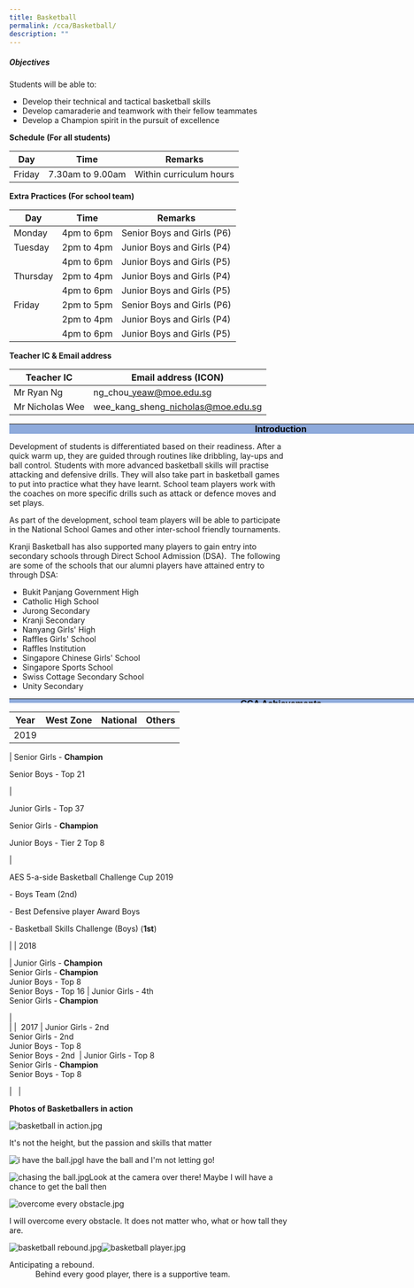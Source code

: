 ```yaml
---
title: Basketball
permalink: /cca/Basketball/
description: ""
---
```

##### **Objectives**

  
Students will be able to:  
  

*   Develop their technical and tactical basketball skills
*   Develop camaraderie and teamwork with their fellow teammates
*   Develop a Champion spirit in the pursuit of excellence

  

**Schedule (For all students)**

  

| Day | Time | Remarks |
| --- | --- | --- |
| Friday | 7.30am to 9.00am | Within curriculum hours |

  

  

**Extra Practices (For school team)**

| Day      | Time       | Remarks                    |
|----------|------------|----------------------------|
| Monday   | 4pm to 6pm | Senior Boys and Girls (P6) |
| Tuesday  | 2pm to 4pm | Junior Boys and Girls (P4) |
|          | 4pm to 6pm | Junior Boys and Girls (P5) |
| Thursday | 2pm to 4pm | Junior Boys and Girls (P4) |
|          | 4pm to 6pm | Junior Boys and Girls (P5) |
| Friday   | 2pm to 5pm | Senior Boys and Girls (P6) |
|          | 2pm to 4pm | Junior Boys and Girls (P4) |
|          | 4pm to 6pm | Junior Boys and Girls (P5) |

  

**Teacher IC & Email address**

| Teacher IC | Email address (ICON) |
| --- | --- |
| Mr Ryan Ng | ng\_chou\_yeaw@moe.edu.sg |
| Mr Nicholas Wee | wee\_kang\_sheng\_nicholas@moe.edu.sg |

  

<table class="MsoTableGrid" border="0" cellspacing="0" cellpadding="0" style="margin: 0px; outline: 0px; padding: 0px; border-collapse: collapse; border: none; width: 982px; height: 18px;"><tbody style="margin: 0px; outline: 0px; padding: 0px;"><tr style="margin: 0px; outline: 0px; padding: 0px;"><td width="472" valign="top" style="margin: 0px; outline: 0px; padding: 0in 5.4pt; width: 982px; background: rgb(142, 170, 219);"><p class="MsoNormal" align="center" style="margin: 0px 0px 0.0001pt; outline: 0px; padding: 0px; line-height: normal; color: rgb(0, 0, 0); font-family: Lato, sans-serif; font-size: 15px; text-align: center;"><font face="Arial, sans-serif" style="margin: 0px; outline: 0px; padding: 0px;"><span style="margin: 0px; outline: 0px; padding: 0px; font-size: 16px;"><b style="margin: 0px; outline: 0px; padding: 0px;">Introduction</b></span></font></p></td></tr></tbody></table>

  

Development of students is differentiated based on their readiness. After a quick warm up, they are guided through routines like dribbling, lay-ups and ball control. Students with more advanced basketball skills will practise attacking and defensive drills. They will also take part in basketball games to put into practice what they have learnt. School team players work with the coaches on more specific drills such as attack or defence moves and set plays. 

  

As part of the development, school team players will be able to participate in the National School Games and other inter-school friendly tournaments.

  

Kranji Basketball has also supported many players to gain entry into secondary schools through Direct School Admission (DSA).  The following are some of the schools that our alumni players have attained entry to through DSA:  

  

*   Bukit Panjang Government High
*   Catholic High School
*   Jurong Secondary
*   Kranji Secondary
*   Nanyang Girls' High
*   Raffles Girls' School
*   Raffles Institution
*   Singapore Chinese Girls' School
*   Singapore Sports School
*   Swiss Cottage Secondary School
*   Unity Secondary

  

<table class="MsoTableGrid" border="0" cellspacing="0" cellpadding="0" style="margin: 0px; outline: 0px; padding: 0px; border-collapse: collapse; border: none; width: 983px; height: 8px;"><tbody style="margin: 0px; outline: 0px; padding: 0px;"><tr style="margin: 0px; outline: 0px; padding: 0px;"><td width="472" valign="top" style="margin: 0px; outline: 0px; padding: 0in 5.4pt; width: 983px; background: rgb(142, 170, 219);"><p class="MsoNormal" align="center" style="margin: 0px 0px 0.0001pt; outline: 0px; padding: 0px; line-height: normal; color: rgb(0, 0, 0); font-family: Lato, sans-serif; font-size: 15px; text-align: center;"><font face="Arial, sans-serif" style="margin: 0px; outline: 0px; padding: 0px;"><span style="margin: 0px; outline: 0px; padding: 0px; font-size: 16px;"><b style="margin: 0px; outline: 0px; padding: 0px;">CCA Achievements</b></span></font></p></td></tr></tbody></table>

  

| Year | West Zone | National | Others |
| --- | --- | --- | --- |
| 2019  
  
  
  
 | 
Senior Girls - **Champion**

Senior Boys - Top 21

  

  


 | 

Junior Girls - Top 37

Senior Girls - **Champion**

Junior Boys - Tier 2 Top 8

  


 | 

AES 5-a-side Basketball Challenge Cup 2019

\- Boys Team (2nd)

\- Best Defensive player Award Boys

\- Basketball Skills Challenge (Boys) (**1st**)

 |
| 2018  
  
  
  
 | Junior Girls - **Champion**  
Senior Girls - **Champion**  
Junior Boys - Top 8  
Senior Boys - Top 16 | Junior Girls - 4th  
Senior Girls - **Champion**  
  
  
 |   
 |
|  2017 | Junior Girls - 2nd  
Senior Girls - 2nd  
Junior Boys - Top 8  
Senior Boys - 2nd  | Junior Girls - Top 8  
Senior Girls - **Champion**  
Senior Boys - Top 8  
  
 |   |

  

**Photos of Basketballers in action**

![basketball in action.jpg](https://kranjipri-moe-edu-sg-admin.cwp.sg/qql/slot/u536/Departments/Non%20Instructional%20Programme/CCA/Basketball%202020/basketball%20in%20action.jpg)

It's not the height, but the passion and skills that matter

  

![i have the ball.jpg](https://kranjipri-moe-edu-sg-admin.cwp.sg/qql/slot/u536/Departments/Non%20Instructional%20Programme/CCA/Basketball%202020/i%20have%20the%20ball.jpg)I have the ball and I'm not letting go!

  

![chasing the ball.jpg](https://kranjipri-moe-edu-sg-admin.cwp.sg/qql/slot/u536/Departments/Non%20Instructional%20Programme/CCA/Basketball%202020/chasing%20the%20ball.jpg)Look at the camera over there! Maybe I will have a chance to get the ball then

  

![overcome every obstacle.jpg](https://kranjipri-moe-edu-sg-admin.cwp.sg/qql/slot/u536/Departments/Non%20Instructional%20Programme/CCA/Basketball%202020/overcome%20every%20obstacle.jpg)

I will overcome every obstacle. It does not matter who, what or how tall they are.

  

![basketball rebound.jpg](https://kranjipri-moe-edu-sg-admin.cwp.sg/qql/slot/u536/Departments/Non%20Instructional%20Programme/CCA/Basketball%202020/basketball%20rebound.jpg)![basketball player.jpg](https://kranjipri-moe-edu-sg-admin.cwp.sg/qql/slot/u536/Departments/Non%20Instructional%20Programme/CCA/Basketball%202020/basketball%20player.jpg)  

  

  

  

  

  

  

  

  

  

  

  

  

  

  

  

  

  

  

  

  

  

  

  

  

  

  

  

  

  

  

Anticipating a rebound.                                                                                                  Behind every good player, there is a supportive team.